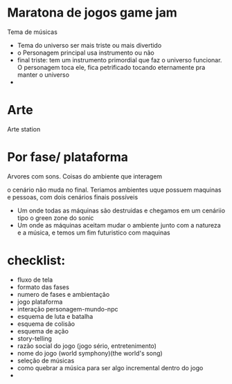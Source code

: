 
# Maratona de jogos game jam

Tema de músicas

- Tema do universo ser mais triste ou mais divertido
- o Personagem principal usa instrumento ou não 
- final triste: tem um instrumento primordial que faz o universo funcionar. O personagem toca ele, fica petrificado tocando eternamente pra manter o universo 
- 

# Arte

Arte station

# Por fase/ plataforma

Arvores com sons. 
Coisas do ambiente que interagem 

o cenário não muda no final. Teriamos ambientes uque possuem maquinas e pessoas, com dois cenários finais possíveis 
- Um onde todas as máquinas são destruidas e chegamos em um cenáriio tipo o green zone do sonic
- Um onde as máquinas aceitam mudar o ambiente junto com a natureza e a música, e temos um fim futuristico com maquinas 

# checklist:
- fluxo de tela
- formato das fases
- numero de fases e ambientação
- jogo plataforma
- interação personagem-mundo-npc
- esquema de luta e batalha
- esquema de colisão
- esquema de ação
- story-telling
- razão social do jogo (jogo sério, entretenimento)
- nome do jogo (world symphony)(the world's song)
- seleção de músicas
- como quebrar a música para ser algo incremental dentro do jogo
- 
